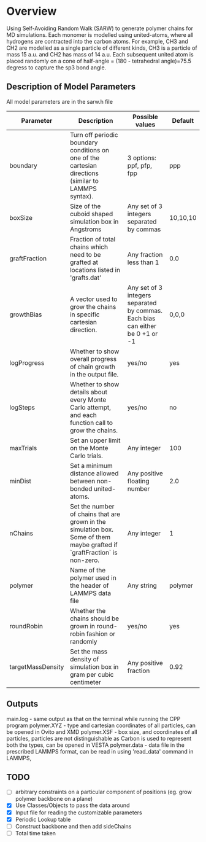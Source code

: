 # Overview

Using Self-Avoiding Random Walk (SARW) to generate polymer chains for MD simulations.
Each monomer is modelled using united-atoms, where all hydrogens are contracted into the carbon atoms.  For example, CH3 and CH2 are modelled as a single particle of different kinds, CH3 is a particle of mass 15 a.u. and CH2 has mass of 14 a.u.
Each subsequent united atom is placed randomly on a cone of half-angle = (180 - tetrahedral angle)=75.5 degress to capture the sp3 bond angle.

## Description of Model Parameters

All model parameters are in the sarw.h file

<table>
	<thead>
		<th>Parameter</th>
		<th>Description</th>
		<th>Possible values</th>
		<th>Default</th>
	</thead>
	<tr>
		<td>boundary</td>
		<td>Turn off periodic boundary conditions on one of the cartesian directions (similar to LAMMPS syntax).</td>
		<td>3 options: ppf, pfp, fpp</td>
		<td>ppp</td>
	</tr>
	<tr>
		<td>boxSize</td>
		<td>Size of the cuboid shaped simulation box in Angstroms</td>
		<td>Any set of 3 integers separated by commas</td>
		<td>10,10,10</td>
	</tr>
	<tr>
		<td>graftFraction</td>
		<td>Fraction of total chains which need to be grafted at locations listed in 'grafts.dat'</td>
		<td>Any fraction less than 1</td>
		<td>0.0</td>
	</tr>
	<tr>
		<td>growthBias</td>
		<td>A vector used to grow the chains in specific cartesian direction.</td>
		<td>Any set of 3 integers separated by commas. Each bias can either be 0 +1 or -1</td>
		<td>0,0,0</td>
	</tr>
	<tr>
		<td>logProgress</td>
		<td>Whether to show overall progress of chain growth in the output file.</td>
		<td>yes/no</td>
		<td>yes</td>
	</tr>
	<tr>
		<td>logSteps</td>
		<td>Whether to show details about every Monte Carlo attempt, and each function call to grow the chains.</td>
		<td>yes/no</td>
		<td>no</td>
	</tr>
	<tr>
		<td>maxTrials</td>
		<td>Set an upper limit on the Monte Carlo trials.</td>
		<td>Any integer</td>
		<td>100</td>
	</tr>
	<tr>
		<td>minDist</td>
		<td>Set a minimum distance allowed between non-bonded united-atoms.</td>
		<td>Any positive floating number</td>
		<td>2.0</td>
	</tr>
	<tr>
		<td>nChains</td>
		<td>Set the number of chains that are grown in the simulation box. Some of them maybe grafted if `graftFraction` is non-zero.</td>
		<td>Any integer</td>
		<td>1</td>
	</tr>
	<tr>
		<td>polymer</td>
		<td>Name of the polymer used in the header of LAMMPS data file</td>
		<td>Any string</td>
		<td>polymer</td>
	</tr>
	<tr>
		<td>roundRobin</td>
		<td>Whether the chains should be grown in round-robin fashion or randomly</td>
		<td>yes/no</td>
		<td>yes</td>
	</tr>
	<tr>
		<td>targetMassDensity</td>
		<td>Set the mass density of simulation box in gram per cubic centimeter</td>
		<td>Any positive fraction</td>
		<td>0.92</td>
	</tr>

</table>

## Outputs
main.log	- same output as that on the terminal while running the CPP program
polymer.XYZ 	- type and cartesian coordinates of all particles, can be opened in Ovito and XMD
polymer.XSF	- box size, and coordinates of all particles, particles are not distinguishable as Carbon is used to represent both the types, can be opened in VESTA
polymer.data	- data file in the prescribed LAMMPS format, can be read in using 'read_data' command in LAMMPS,

## TODO

- [ ] arbitrary constraints on a particular component of positions (eg. grow polymer backbone on a plane)
- [x] Use Classes/Objects to pass the data around
- [x] Input file for reading the customizable parameters
- [x] Periodic Lookup table
- [ ] Construct backbone and then add sideChains
- [ ] Total time taken
